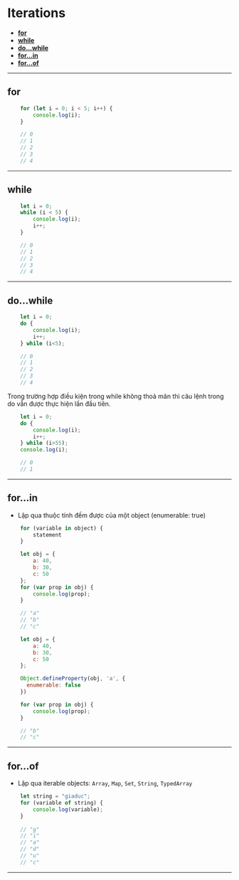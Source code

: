 # Iterations
- **[for](#for)**
- **[while](#while)**
- **[do...while](#dowhile)**
- **[for...in](#forin)**
- **[for...of](#forof)**
---

## for

```javascript
    for (let i = 0; i < 5; i++) {
        console.log(i);
    }

    // 0
    // 1
    // 2
    // 3
    // 4
```

---

## while

```javascript
    let i = 0;
    while (i < 5) {
    	console.log(i);
    	i++;
    }

    // 0
    // 1
    // 2
    // 3
    // 4
```

---

## do...while

```javascript
    let i = 0;
    do {
    	console.log(i);
    	i++;
    } while (i<5);

    // 0
    // 1
    // 2
    // 3
    // 4
```

Trong trường hợp điều kiện trong while không thoả mãn thì câu lệnh trong do vẫn được thực hiện lần đầu tiên.

```javascript
    let i = 0;
    do {
    	console.log(i);
    	i++;
    } while (i>55);
    console.log(i);

    // 0
    // 1
```

---

## for...in

- Lặp qua thuộc tính đếm được của một object (enumerable: true)

```javascript
    for (variable in object) {
    	statement
    }
```

```javascript
    let obj = {
    	a: 40,
    	b: 30,
    	c: 50
    };
    for (var prop in obj) {
    	console.log(prop);
    }

    // "a"
    // "b"
    // "c"
```

```javascript
    let obj = {
    	a: 40,
    	b: 30,
    	c: 50
    };

    Object.defineProperty(obj, 'a', {
      enumerable: false
    })

    for (var prop in obj) {
    	console.log(prop);
    }

    // "b"
    // "c"
```

---

## for...of

- Lặp qua iterable objects: `Array`, `Map`, `Set`, `String`, `TypedArray`

```javascript
    let string = "giaduc";
    for (variable of string) {
    	console.log(variable);
    }
    
    // "g"
    // "i"
    // "a"
    // "d"
    // "u"
    // "c"
```

---